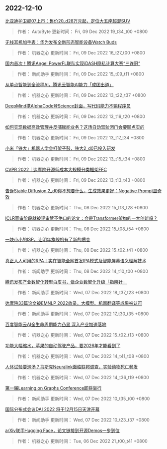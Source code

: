 
## 2022-12-10

 [比亚迪护卫舰07上市：售价20_d28万元起，定位大五座超混SUV](https://www.jiqizhixin.com/articles/2022-12-09-9)

> 作者： AutoByte  更新时间： Fri, 09 Dec 2022 19_t34_t00 +0800

 [无线耳机加手表：华为发布全新形态智能设备Watch Buds](https://www.jiqizhixin.com/articles/2022-12-09-8)

> 作者： 机器之心  更新时间： Fri, 09 Dec 2022 16_t27_t00 +0800

 [国内首次！腾讯Angel PowerFL联队实现iDASH隐私计算大赛“三连冠”](https://www.jiqizhixin.com/articles/2022-12-09-7)

> 作者： 新闻助手  更新时间： Fri, 09 Dec 2022 15_t09_t11 +0800

 [从单点智能到全流程AI，腾讯云智能AI能力「成团出道」](https://www.jiqizhixin.com/articles/2022-12-09-6)

> 作者： 机器之心  更新时间： Fri, 09 Dec 2022 13_t22_t37 +0800

 [DeepMind携AlphaCode登Science封面，写代码能力不输程序员](https://www.jiqizhixin.com/articles/2022-12-09-5)

> 作者： 机器之心  更新时间： Fri, 09 Dec 2022 13_t19_t20 +0800

 [如何实现数据高效管理并反哺赋能业务？这场自动驾驶闭门会要聊点实的](https://www.jiqizhixin.com/articles/2022-12-09-4)

> 作者： 机器之心  更新时间： Fri, 09 Dec 2022 13_t17_t34 +0800

 [​小米「铁大」机器人学会打架子鼓，铁大2_d0已投入研发](https://www.jiqizhixin.com/articles/2022-12-09-3)

> 作者： 机器之心  更新时间： Fri, 09 Dec 2022 13_t15_t34 +0800

 [CVPR 2022｜达摩院开源低成本大规模分类框架FFC](https://www.jiqizhixin.com/articles/2022-12-09-2)

> 作者： 机器之心  更新时间： Fri, 09 Dec 2022 13_t13_t43 +0800

 [告诉Stable Diffusion 2_d0你不想要什么，生成效果更好：Negative Prompt显奇效](https://www.jiqizhixin.com/articles/2022-12-08-4)

> 作者： 机器之心  更新时间： Thu, 08 Dec 2022 15_t13_t28 +0800

 [ICLR盲审阶段就被评审赞不绝口的论文：会是Transformer架构的一大创新吗？](https://www.jiqizhixin.com/articles/2022-12-08-3)

> 作者： 机器之心  更新时间： Thu, 08 Dec 2022 15_t08_t54 +0800

 [一块小小的ISP，让明年旗舰机有了新的质变](https://www.jiqizhixin.com/articles/2022-12-08-2)

> 作者： 机器之心  更新时间： Thu, 08 Dec 2022 15_t02_t41 +0800

 [真正人人可用的RPA丨实在智能全网首发IPA模式及智能屏幕语义理解技术](https://www.jiqizhixin.com/articles/2022-12-08)

> 作者： 新闻助手  更新时间： Thu, 08 Dec 2022 14_t10_t00 +0800

 [腾讯发布产业数智化转型白皮书，做企业数智化升级「指南针」](https://www.jiqizhixin.com/articles/2022-12-07-8)

> 作者： 新闻助手  更新时间： Wed, 07 Dec 2022 18_t37_t23 +0800

 [达摩院33篇论文被EMNLP 2022收录，大模型、机器翻译等成果被认可](https://www.jiqizhixin.com/articles/2022-12-07-7)

> 作者： 新闻助手  更新时间： Wed, 07 Dec 2022 17_t30_t35 +0800

 [百度智能云AI全生命周期能力凸显 深入产业加速落地](https://www.jiqizhixin.com/articles/2022-12-07-6)

> 作者： 机器之心  更新时间： Wed, 07 Dec 2022 15_t02_t13 +0800

 [功能大幅缩水，苹果的自动驾驶产品，要2026年才能看到了](https://www.jiqizhixin.com/articles/2022-12-07-5)

> 作者： 机器之心  更新时间： Wed, 07 Dec 2022 14_t41_t08 +0800

 [人体试验要泡汤？马斯克Neuralink面临联邦调查，实验动物死亡频发](https://www.jiqizhixin.com/articles/2022-12-07-4)

> 作者： 机器之心  更新时间： Wed, 07 Dec 2022 14_t36_t19 +0800

 [第一届Learning on Graphs Conference即将举行](https://www.jiqizhixin.com/articles/2022-12-07-2)

> 作者： 新闻助手  更新时间： Wed, 07 Dec 2022 10_t35_t00 +0800

 [国际分布式会议DAI 2022 将于12月15日天津开幕](https://www.jiqizhixin.com/articles/2022-12-07)

> 作者： 新闻助手  更新时间： Wed, 07 Dec 2022 10_t23_t37 +0800

 [arXiv联手Hugging Face，论文链接到开源Demos一步到位](https://www.jiqizhixin.com/articles/2022-12-06-5)

> 作者： 机器之心  更新时间： Tue, 06 Dec 2022 21_t00_t41 +0800
